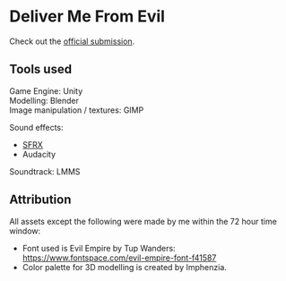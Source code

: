 # Deliver Me From Evil
Check out the [official submission](https://ldjam.com/events/ludum-dare/53/$355714).


## Tools used
Game Engine: Unity  
Modelling: Blender  
Image manipulation / textures: GIMP  

Sound effects:  
- [SFRX](https://sfxr.me/)   
- Audacity    

Soundtrack: LMMS  

## Attribution
All assets except the following were made by me within the 72 hour time window:

- Font used is Evil Empire by Tup Wanders: https://www.fontspace.com/evil-empire-font-f41587  
- Color palette for 3D modelling is created by Imphenzia.
